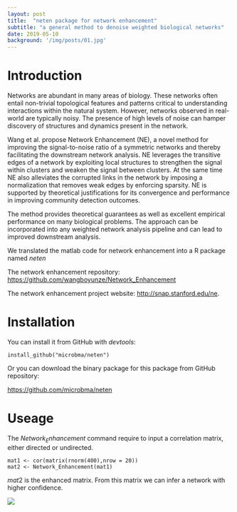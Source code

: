 ```yaml
---
layout: post
title:  "neten package for network enhancement"
subtitle: "a general method to denoise weighted biological networks"
date: 2019-05-10  
background: '/img/posts/01.jpg'
---
```

   

# Introduction

Networks are abundant in many areas of biology. These networks often entail non-trivial topological features and patterns critical to understanding interactions within the natural system. However, networks observed in real-world are typically noisy. The presence of high levels of noise can hamper discovery of structures and dynamics present in the network.

Wang et al. propose Network Enhancement (NE), a novel method for improving the signal-to-noise ratio of a symmetric networks and thereby facilitating the downstream network analysis. NE leverages the transitive edges of a network by exploiting local structures to strengthen the signal within clusters and weaken the signal between clusters. At the same time NE also alleviates the corrupted links in the network by imposing a normalization that removes weak edges by enforcing sparsity. NE is supported by theoretical justifications for its convergence and performance in improving community detection outcomes.

The method provides theoretical guarantees as well as excellent empirical performance on many biological problems. The approach can be incorporated into any weighted network analysis pipeline and can lead to improved downstream analysis.

We translated the matlab code for network enhancement into a R package named $neten$

The network enhancement repository: https://github.com/wangboyunze/Network_Enhancement

The network enhancement project website: http://snap.stanford.edu/ne.

# Installation

You can install it from GitHub with $devtools$:

```
install_github("microbma/neten")
```

Or you can download the binary package for this package from GitHub repository:

https://github.com/microbma/neten

# Useage

The $Network_Enhancement$ command require to input a correlation matrix, either directed or undirected.

```
mat1 <- cor(matrix(rnorm(400),nrow = 20))
mat2 <- Network_Enhancement(mat1)
```

$mat2$ is the enhanced matrix. From this matrix we can infer a network with higher confidence.

![](http://github.com/microbma/neten/test.jpg)


